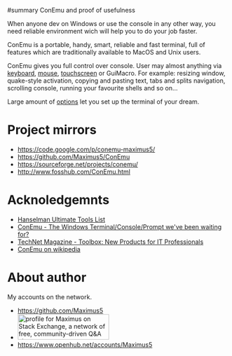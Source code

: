 ﻿#summary ConEmu and proof of usefulness

When anyone dev on Windows or use the console in any other way,
you need reliable environment wich will help you to do your job faster.

ConEmu is a portable, handy, smart, reliable and fast terminal,
full of features which are traditionally available to MacOS and Unix users.

ConEmu gives you full control over console. User may almost anything
via [keyboard](SettingsHotkeys.md), [mouse](UsingMouse.md), [touchscreen](TabletPC.md) or GuiMacro.
For example: resizing window, quake-style activation, copying and pasting text,
tabs and splits navigation, scrolling console, running your favourite shells and so on...

Large amount of [options](Settings.md) let you set up the terminal of your dream.

# Project mirrors #

  * https://code.google.com/p/conemu-maximus5/
  * https://github.com/Maximus5/ConEmu
  * https://sourceforge.net/projects/conemu/
  * http://www.fosshub.com/ConEmu.html

# Acknoledgemnts #

  * [Hanselman Ultimate Tools List](http://www.hanselman.com/tools)
  * [ConEmu - The Windows Terminal/Console/Prompt we've been waiting for?](http://www.hanselman.com/blog/ConEmuTheWindowsTerminalConsolePromptWeveBeenWaitingFor.aspx)
  * [TechNet Magazine - Toolbox: New Products for IT Professionals](http://technet.microsoft.com/en-us/magazine/jj649372.aspx#ctl00_MTContentSelector1_mainContentContainer_ctl02)
  * [ConEmu on wikipedia](http://en.wikipedia.org/wiki/ConEmu)

# About author #
My accounts on the network.

  * https://github.com/Maximus5
  * <a href='http://stackexchange.com/users/1500841/maximus'><img src='http://stackexchange.com/users/flair/1500841.png' alt='profile for Maximus on Stack Exchange, a network of free, community-driven Q&amp;A sites' title='profile for Maximus on Stack Exchange, a network of free, community-driven Q&amp;A sites' width='208' height='58' /></a>
  * https://www.openhub.net/accounts/Maximus5